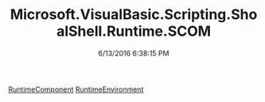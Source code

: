 ﻿---
title: Microsoft.VisualBasic.Scripting.ShoalShell.Runtime.SCOM
date: 6/13/2016 6:38:15 PM
---

[RuntimeComponent](T-Microsoft.VisualBasic.Scripting.ShoalShell.Runtime.SCOM.RuntimeComponent.html)
[RuntimeEnvironment](T-Microsoft.VisualBasic.Scripting.ShoalShell.Runtime.SCOM.RuntimeEnvironment.html)
